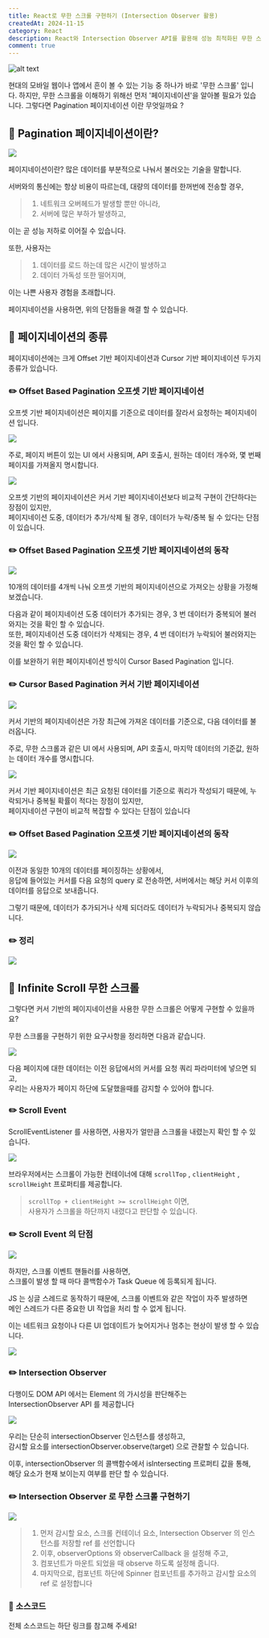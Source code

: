 ```yaml
---
title: React로 무한 스크롤 구현하기 (Intersection Observer 활용)
createdAt: 2024-11-15
category: React
description: React와 Intersection Observer API를 활용해 성능 최적화된 무한 스크롤을 구현하는 방법을 알아보겠습니다. 페이지네이션의 종류부터 커스텀 훅까지 단계별로 설명합니다.
comment: true
---
```


![alt text](./img/inf-scroll/inf-scroll-1.gif)

현대의 모바일 웹이나 앱에서 흔이 볼 수 있는 기능 중 하나가 바로 '무한 스크롤' 입니다.
하지만, 무한 스크롤을 이해하기 위해선 먼저 '페이지네이션'을 알아볼 필요가 있습니다.
그렇다면 Pagination 페이지네이션 이란 무엇일까요 ?

## 📖 Pagination 페이지네이션이란?

![](./img/inf-scroll/inf-scroll-2.png)

페이지네이션이란? 많은 데이터를 부분적으로 나눠서 불러오는 기술을 말합니다.

서버와의 통신에는 항상 비용이 따르는데, 대량의 데이터를 한꺼번에 전송할 경우,

> 1. 네트워크 오버헤드가 발생할 뿐만 아니라, <br/>
> 2. 서버에 많은 부하가 발생하고,

이는 곧 성능 저하로 이어질 수 있습니다.

또한, 사용자는

> 1. 데이터를 로드 하는데 많은 시간이 발생하고 <br/>
> 2. 데이터 가독성 또한 떨어지며,

이는 나쁜 사용자 경험을 초래합니다.

페이지네이션을 사용하면, 위의 단점들을 해결 할 수 있습니다.

## 📖 페이지네이션의 종류

페이지네이션에는 크게 Offset 기반 페이지네이션과 Cursor 기반 페이지네이션 두가지 종류가 있습니다.

### ✏️ Offset Based Pagination 오프셋 기반 페이지네이션

오프셋 기반 페이지네이션은 페이지를 기준으로 데이터를 잘라서 요청하는 페이지네이션 입니다.

![](./img/inf-scroll/inf-scroll-3.png)

주로, 페이지 버튼이 있는 UI 에서 사용되며, API 호출시, 원하는 데이터 개수와, 몇 번째 페이지를 가져올지 명시합니다.

![](./img/inf-scroll/inf-scroll-4.png)

오프셋 기반의 페이지네이션은 커서 기반 페이지네이션보다 비교적 구현이 간단하다는 장점이 있지만, <br/>
페이지네이션 도중, 데이터가 추가/삭제 될 경우, 데이터가 누락/중복 될 수 있다는 단점이 있습니다.

### ✏️ Offset Based Pagination 오프셋 기반 페이지네이션의 동작

![](./img/inf-scroll/inf-scroll-5.gif)

10개의 데이터를 4개씩 나눠 오프셋 기반의 페이지네이션으로 가져오는 상황을 가정해 보겠습니다.

다음과 같이 페이지네이션 도중 데이터가 추가되는 경우, 3 번 데이터가 중복되어 불러와지는 것을 확인 할 수 있습니다. <br/>
또한, 페이지네이션 도중 데이터가 삭제되는 경우, 4 번 데이터가 누락되어 불러와지는 것을 확인 할 수 있습니다.

이를 보완하기 위한 페이지네이션 방식이 Cursor Based Pagination 입니다.

### ✏️ Cursor Based Pagination 커서 기반 페이지네이션

![](./img/inf-scroll/inf-scroll-6.png)

커서 기반의 페이지네이션은 가장 최근에 가져온 데이터를 기준으로, 다음 데이터를 불러옵니다.

주로, 무한 스크롤과 같은 UI 에서 사용되며, API 호출시, 마지막 데이터의 기준값, 원하는 데이터 개수를 명시합니다.

![](./img/inf-scroll/inf-scroll-7.png)

커서 기반 페이지네이션은 최근 요청된 데이터를 기준으로 쿼리가 작성되기 때문에, 누락되거나 중복될 확률이 적다는 장점이 있지만, <br/>
페이지네이션 구현이 비교적 복잡할 수 있다는 단점이 있습니다

### ✏️ Offset Based Pagination 오프셋 기반 페이지네이션의 동작

![](./img/inf-scroll/inf-scroll-8.gif)

이전과 동일한 10개의 데이터를 페이징하는 상황에서, <br/>
응답에 들어있는 커서를 다음 요청의 query 로 전송하면, 서버에서는 해당 커서 이후의 데이터를 응답으로 보내줍니다.

그렇기 때문에, 데이터가 추가되거나 삭제 되더라도 데이터가 누락되거나 중복되지 않습니다.

### ✏️ 정리

![](./img/inf-scroll/inf-scroll-8.png)

## 📖 Infinite Scroll 무한 스크롤

그렇다면 커서 기반의 페이지네이션을 사용한 무한 스크롤은 어떻게 구현할 수 있을까요?

무한 스크롤을 구현하기 위한 요구사항을 정리하면 다음과 같습니다.

![](./img/inf-scroll/inf-scroll-9.png)

다음 페이지에 대한 데이터는 이전 응답에서의 커서를 요청 쿼리 파라미터에 넣으면 되고, <br/>
우리는 사용자가 페이지 하단에 도달했을때를 감지할 수 있어야 합니다.

### ✏️ Scroll Event

ScrollEventListener 를 사용하면, 사용자가 얼만큼 스크롤을 내렸는지 확인 할 수 있습니다.

![](./img/inf-scroll/inf-scroll-10.gif)

브라우저에서는 스크롤이 가능한 컨테이너에 대해 `scrollTop` , `clientHeight` , `scrollHeight` 프로퍼티를 제공합니다.

> `scrollTop + clientHeight >= scrollHeight` 이면, <br/>
> 사용자가 스크롤을 하단까지 내렸다고 판단할 수 있습니다.

### ✏️ Scroll Event 의 단점

![](./img/inf-scroll/inf-scroll-11.gif)

하지만, 스크롤 이벤트 핸들러를 사용하면, <br/>
스크롤이 발생 할 때 마다 콜백함수가 Task Queue 에 등록되게 됩니다.

JS 는 싱글 스레드로 동작하기 때문에, 스크롤 이벤트와 같은 작업이 자주 발생하면 <br/>
메인 스레드가 다른 중요한 UI 작업을 처리 할 수 없게 됩니다.

이는 네트워크 요청이나 다른 UI 업데이트가 늦어지거나 멈추는 현상이 발생 할 수 있습니다.

![](./img/inf-scroll/inf-scroll-12.gif)

### ✏️ Intersection Observer

다행이도 DOM API 에서는 Element 의 가시성을 판단해주는 <br/>
IntersectionObserver API 를 제공합니다

![](./img/inf-scroll/inf-scroll-13.gif)

우리는 단순히 intersectionObserver 인스턴스를 생성하고, <br/>
감시할 요소를 intersectionObserver.observe(target) 으로 관찰할 수 있습니다.

이후, intersectionObserver 의 콜백함수에서 isIntersecting 프로퍼티 값을 통해, <br/>
해당 요소가 현재 보이는지 여부를 판단 할 수 있습니다.

### ✏️ Intersection Observer 로 무한 스크롤 구현하기

![](./img/inf-scroll/inf-scroll-14.gif)

> 1. 먼저 감시할 요소, 스크롤 컨테이너 요소, Intersection Observer 의 인스턴스를 저장할 ref 를 선언합니다 <br/>
> 2. 이후, observerOptions 와 observerCallback 을 설정해 주고, <br/>
> 3. 컴포넌트가 마운트 되었을 때 observe 하도록 설정해 줍니다. <br/>
> 4. 마지막으로, 컴포넌트 하단에 Spinner 컴포넌트를 추가하고 감시할 요소의 ref 로 설정합니다

### 🔗 소스코드

전체 소스코드는 하단 링크를 참고해 주세요!
